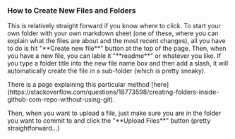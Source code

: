 ### How to Create New Files and Folders
<p>
<p>
This is relatively straight forward if you know where to click.  To start your own folder with your own markdown sheet (one of these, where you can explain what the files are about and the most recent changes), all you have to do is hit "**Create new file**" button at the top of the page.  Then, when you have a new file, you can lable it "**readme**" or whatever you like.  If you type a folder title into the new file name box and then add a slash, it will automatically create the file in a sub-folder (which is pretty sneaky).  
<p>
There is a page explaining this particular method [here](https://stackoverflow.com/questions/18773598/creating-folders-inside-github-com-repo-without-using-git).
<p>
Then, when you want to upload a file, just make sure you are in the folder you want to commit to and click the "**Upload Files**" button (pretty straightforward...)
